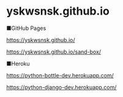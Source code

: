 # yskwsnsk.github.io


■GitHub Pages

https://yskwsnsk.github.io/

https://yskwsnsk.github.io/sand-box/


■Heroku

https://python-bottle-dev.herokuapp.com/

https://python-django-dev.herokuapp.com/

